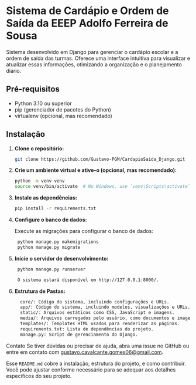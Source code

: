 # Sistema de Cardápio e Ordem de Saída da EEEP Adolfo Ferreira de Sousa

Sistema desenvolvido em Django para gerenciar o cardápio escolar e a ordem de saída das turmas. Oferece uma interface intuitiva para visualizar e atualizar essas informações, otimizando a organização e o planejamento diário.

## Pré-requisitos

- Python 3.10 ou superior
- pip (gerenciador de pacotes do Python)
- virtualenv (opcional, mas recomendado)

## Instalação

1. **Clone o repositório:**

   ```bash
   git clone https://github.com/Gustavo-PGM/CardapioSaida_Django.git

2. **Crie um ambiente virtual e ative-o (opcional, mas recomendado):**

   ```bash
   python -m venv venv
   source venv/bin/activate  # No Windows, use `venv\Scripts\activate`

3. **Instale as dependências:**

   ```bash
   pip install -r requirements.txt

4. **Configure o banco de dados:**

   Execute as migrações para configurar o banco de dados:

    ```bash
     python manage.py makemigrations
     python manage.py migrate


5. **Inicie o servidor de desenvolvimento:**

   ```bash
    python manage.py runserver

    O sistema estará disponível em http://127.0.0.1:8000/.

6. **Estrutura de Pastas:**
   
   ```bash
     core/: Código do sistema, incluindo configurações e URLs.
     app/: Código do sistema, incluindo modelos, visualizações e URLs.
     static/: Arquivos estáticos como CSS, JavaScript e imagens.
     media/: Arquivos carregados pelo usuário, como documentos e imagens.
     templates/: Templates HTML usados para renderizar as páginas.
     requirements.txt: Lista de dependências do projeto.
     manage.py: Script de gerenciamento do Django.

Contato
Se tiver dúvidas ou precisar de ajuda, abra uma issue no GitHub ou entre em contato com gustavo.cavalcante.gomes06@gmail.com.

Esse `README.md` cobre a instalação, estrutura do projeto, e como contribuir. Você pode ajustar conforme necessário para se adequar aos detalhes específicos do seu projeto.

